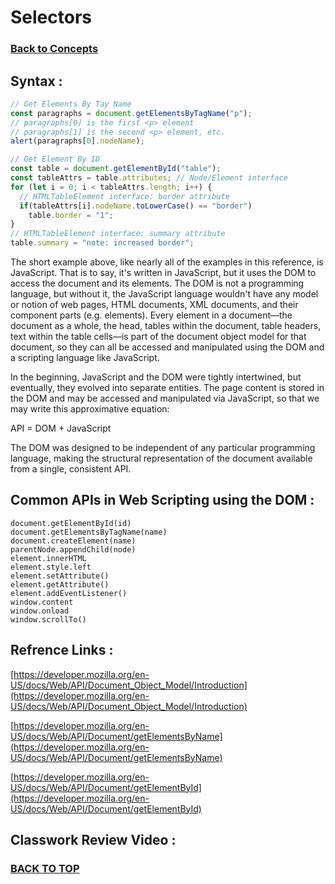 # Selectors 
### [Back to Concepts](./README.md)

## Syntax :
```JavaScript
// Get Elements By Tay Name
const paragraphs = document.getElementsByTagName("p");
// paragraphs[0] is the first <p> element
// paragraphs[1] is the second <p> element, etc.
alert(paragraphs[0].nodeName);

// Get Element By ID
const table = document.getElementById("table");
const tableAttrs = table.attributes; // Node/Element interface
for (let i = 0; i < tableAttrs.length; i++) {
  // HTMLTableElement interface: border attribute
  if(tableAttrs[i].nodeName.toLowerCase() == "border")
    table.border = "1";
}
// HTMLTableElement interface: summary attribute
table.summary = "note: increased border";
```
The short example above, like nearly all of the examples in this reference, is JavaScript. That is to say, it's written in JavaScript, but it uses the DOM to access the document and its elements. The DOM is not a programming language, but without it, the JavaScript language wouldn't have any model or notion of web pages, HTML documents, XML documents, and their component parts (e.g. elements). Every element in a document—the document as a whole, the head, tables within the document, table headers, text within the table cells—is part of the document object model for that document, so they can all be accessed and manipulated using the DOM and a scripting language like JavaScript.

In the beginning, JavaScript and the DOM were tightly intertwined, but eventually, they evolved into separate entities. The page content is stored in the DOM and may be accessed and manipulated via JavaScript, so that we may write this approximative equation:

API = DOM + JavaScript

The DOM was designed to be independent of any particular programming language, making the structural representation of the document available from a single, consistent API.
## Common APIs in Web Scripting using the DOM :

```
document.getElementById(id)
document.getElementsByTagName(name)
document.createElement(name)
parentNode.appendChild(node)
element.innerHTML
element.style.left
element.setAttribute()
element.getAttribute()
element.addEventListener()
window.content
window.onload
window.scrollTo()
```

## Refrence Links :

[https://developer.mozilla.org/en-US/docs/Web/API/Document_Object_Model/Introduction](https://developer.mozilla.org/en-US/docs/Web/API/Document_Object_Model/Introduction)

[https://developer.mozilla.org/en-US/docs/Web/API/Document/getElementsByName](https://developer.mozilla.org/en-US/docs/Web/API/Document/getElementsByName)

[https://developer.mozilla.org/en-US/docs/Web/API/Document/getElementById](https://developer.mozilla.org/en-US/docs/Web/API/Document/getElementById)

## Classwork Review Video :

 
### [BACK TO TOP](#Selectors)